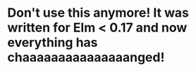 # Don't use this anymore! It was written for Elm < 0.17 and now everything has chaaaaaaaaaaaaaaanged!
